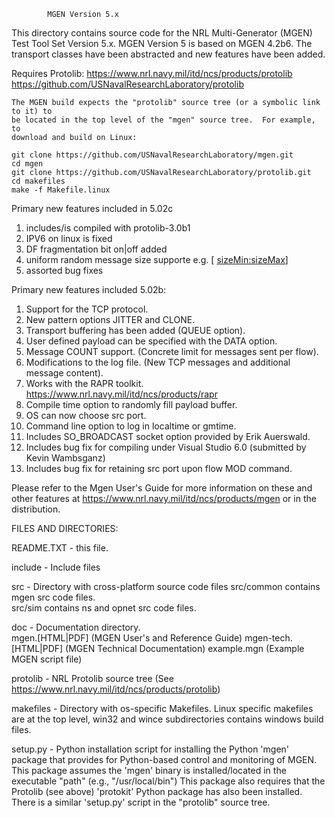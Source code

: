             MGEN Version 5.x

This directory contains source code for the NRL Multi-Generator
(MGEN) Test Tool Set Version 5.x.  MGEN Version 5 is based on 
MGEN 4.2b6.  The transport classes have been abstracted and new
features have been added.

Requires Protolib:
    https://www.nrl.navy.mil/itd/ncs/products/protolib
    https://github.com/USNavalResearchLaboratory/protolib
    
    The MGEN build expects the "protolib" source tree (or a symbolic link to it) to
    be located in the top level of the "mgen" source tree.  For example, to 
    download and build on Linux:
    
    git clone https://github.com/USNavalResearchLaboratory/mgen.git
    cd mgen
    git clone https://github.com/USNavalResearchLaboratory/protolib.git
    cd makefiles
    make -f Makefile.linux

Primary new features included in 5.02c

1) includes/is compiled with protolib-3.0b1
2) IPV6 on linux is fixed
3) DF fragmentation bit on|off added
4) uniform random message size supporte e.g. <pattern> [<rate> <sizeMin:sizeMax>]
5) assorted bug fixes

Primary new features included 5.02b:

1)  Support for the TCP protocol. 
2)  New pattern options JITTER and CLONE.
3)  Transport buffering has been added (QUEUE option).
4)  User defined payload can be specified with the DATA option.
5)  Message COUNT support. (Concrete limit for messages sent per flow).
6)  Modifications to the log file.  (New TCP messages and additional
    message content).
7)  Works with the RAPR toolkit. <https://www.nrl.navy.mil/itd/ncs/products/rapr>
8)  Compile time option to randomly fill payload buffer.
9)  OS can now choose src port.
10) Command line option to log in localtime or gmtime.
11) Includes SO_BROADCAST socket option provided by Erik Auerswald. 
12) Includes bug fix for compiling under Visual Studio 6.0 (submitted
    by Kevin Wambsganz)
13) Includes bug fix for retaining src port upon flow MOD command.

Please refer to the Mgen User's Guide for more information on these
and other features at <https://www.nrl.navy.mil/itd/ncs/products/mgen> or
in the distribution.

FILES AND DIRECTORIES:

README.TXT  - this file.

include     - Include files

src         - Directory with cross-platform source code files
              src/common contains mgen src code files.  
              src/sim contains ns and opnet src code files.

doc         - Documentation directory.  
              mgen.[HTML|PDF] (MGEN User's and Reference Guide)
              mgen-tech.[HTML|PDF] (MGEN Technical Documentation)
              example.mgn (Example MGEN script file)

protolib    - NRL Protolib source tree (See
              <https://www.nrl.navy.mil/itd/ncs/products/protolib>)

makefiles   - Directory with os-specific Makefiles.
              Linux specific makefiles are at the top level,
              win32 and wince subdirectories contains windows
              build files.
              
setup.py    - Python installation script for installing the Python 'mgen'
              package that provides for Python-based control and monitoring
              of MGEN.  This package assumes the 'mgen' binary is 
              installed/located in the executable "path" (e.g., "/usr/local/bin")
              This package also requires that the Protolib (see above)
              'protokit' Python package has also been installed.  There is a
              similar 'setup.py' script in the "protolib" source tree.
